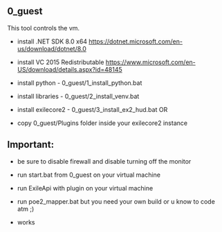 ## 0_guest

This tool controls the vm.

- install .NET SDK 8.0 x64 https://dotnet.microsoft.com/en-us/download/dotnet/8.0
- install VC 2015 Redistributable https://www.microsoft.com/en-US/download/details.aspx?id=48145
- install python - 0_guest/1_install_python.bat
- install libraries - 0_guest/2_install_venv.bat

- install exilecore2 - 0_guest/3_install_ex2_hud.bat 
OR
- copy 0_guest/Plugins folder inside your exilecore2 instance

## Important:
- be sure to disable firewall and disable turning off the monitor

- run start.bat from 0_guest on your virtual machine
- run ExileApi with plugin on your virtual machine
- run poe2_mapper.bat but you need your own build or u know to code atm ;)
- works